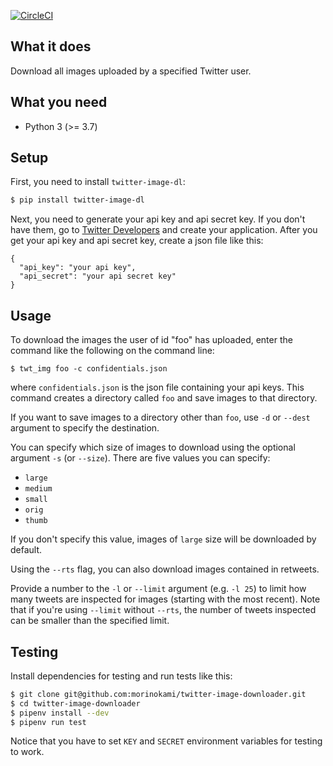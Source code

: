 [![CircleCI](https://circleci.com/gh/morinokami/twitter-image-downloader.svg?style=svg)](https://circleci.com/gh/morinokami/twitter-image-downloader)

## What it does

Download all images uploaded by a specified Twitter user.

## What you need

- Python 3 (>= 3.7)

## Setup

First, you need to install `twitter-image-dl`:

```sh
$ pip install twitter-image-dl
```

Next, you need to generate your api key and api secret key.
If you don't have them, go to [Twitter Developers](https://dev.twitter.com/)
and create your application.
After you get your api key and api secret key, create a json file like this:

```
{
  "api_key": "your api key",
  "api_secret": "your api secret key"
}
```

## Usage

To download the images the user of id "foo" has uploaded, enter the command
like the following on the command line:

```
$ twt_img foo -c confidentials.json
```

where `confidentials.json` is the json file containing your api keys.
This command creates a directory called `foo` and save images to that
directory.

If you want to save images to a directory other than `foo`, use `-d` or
`--dest` argument to specify the destination.

You can specify which size of images to download using the optional argument
`-s` (or `--size`). There are five values you can specify:

- `large`
- `medium`
- `small`
- `orig`
- `thumb`

If you don't specify this value, images of `large` size will be downloaded
by default.

Using the `--rts` flag, you can also download images contained in retweets.

Provide a number to the `-l` or `--limit` argument (e.g. `-l 25`) to limit how
many tweets are inspected for images (starting with the most recent). Note that
if you're using `--limit` without `--rts`, the number of tweets inspected can
be smaller than the specified limit.

## Testing

Install dependencies for testing and run tests like this:

```sh
$ git clone git@github.com:morinokami/twitter-image-downloader.git
$ cd twitter-image-downloader
$ pipenv install --dev
$ pipenv run test
```

Notice that you have to set `KEY` and `SECRET` environment variables for
testing to work.

